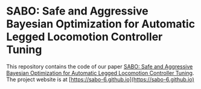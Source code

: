 # SABO: Safe and Aggressive Bayesian Optimization for Automatic Legged Locomotion Controller Tuning
This repository contains the code of our paper [SABO: Safe and Aggressive Bayesian Optimization for Automatic Legged Locomotion Controller Tuning](https://sabo-6.github.io/resources/SABO.pdf). The project website is at [https://sabo-6.github.io](https://sabo-6.github.io)